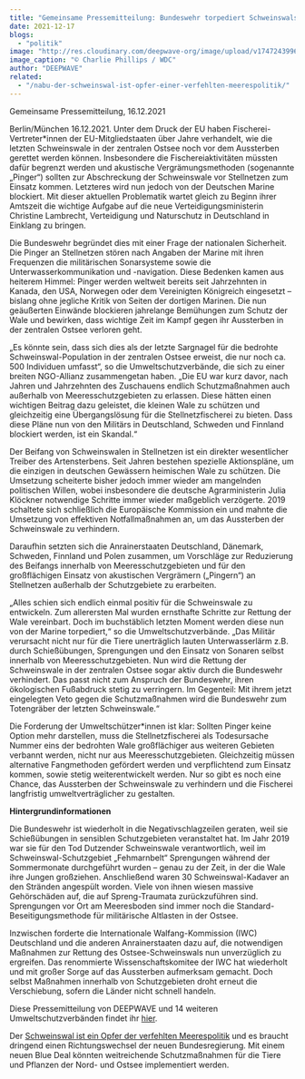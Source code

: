 ```yaml
---
title: "Gemeinsame Pressemitteilung: Bundeswehr torpediert Schweinswalschutz"
date: 2021-12-17
blogs: 
  - "politik"
image: "http://res.cloudinary.com/deepwave-org/image/upload/v1747243996/deepwave.org/Lebender-Schweinswal_C_CharliePhillips-WDC-scaled.jpg"
image_caption: "© Charlie Phillips / WDC"
author: "DEEPWAVE"
related: 
  - "/nabu-der-schweinswal-ist-opfer-einer-verfehlten-meerespolitik/"
---
```


Gemeinsame Pressemitteilung, 16.12.2021

Berlin/München 16.12.2021. Unter dem Druck der EU haben Fischerei-Vertreter\*innen der EU-Mitgliedstaaten über Jahre verhandelt, wie die letzten Schweinswale in der zentralen Ostsee noch vor dem Aussterben gerettet werden können. Insbesondere die Fischereiaktivitäten müssten dafür begrenzt werden und akustische Vergrämungsmethoden (sogenannte „Pinger“) sollten zur Abschreckung der Schweinswale vor Stellnetzen zum Einsatz kommen. Letzteres wird nun jedoch von der Deutschen Marine blockiert. Mit dieser aktuellen Problematik wartet gleich zu Beginn ihrer Amtszeit die wichtige Aufgabe auf die neue Verteidigungsministerin Christine Lambrecht, Verteidigung und Naturschutz in Deutschland in Einklang zu bringen.

Die Bundeswehr begründet dies mit einer Frage der nationalen Sicherheit. Die Pinger an Stellnetzen stören nach Angaben der Marine mit ihren Frequenzen die militärischen Sonarsysteme sowie die Unterwasserkommunikation und -navigation. Diese Bedenken kamen aus heiterem Himmel: Pinger werden weltweit bereits seit Jahrzehnten in Kanada, den USA, Norwegen oder dem Vereinigten Königreich eingesetzt – bislang ohne jegliche Kritik von Seiten der dortigen Marinen. Die nun geäußerten Einwände blockieren jahrelange Bemühungen zum Schutz der Wale und bewirken, dass wichtige Zeit im Kampf gegen ihr Aussterben in der zentralen Ostsee verloren geht.

„Es könnte sein, dass sich dies als der letzte Sargnagel für die bedrohte Schweinswal-Population in der zentralen Ostsee erweist, die nur noch ca. 500 Individuen umfasst“, so die Umweltschutzverbände, die sich zu einer breiten NGO-Allianz zusammengetan haben. „Die EU war kurz davor, nach Jahren und Jahrzehnten des Zuschauens endlich Schutzmaßnahmen auch außerhalb von Meeresschutzgebieten zu erlassen. Diese hätten einen wichtigen Beitrag dazu geleistet, die kleinen Wale zu schützen und gleichzeitig eine Übergangslösung für die Stellnetzfischerei zu bieten. Dass diese Pläne nun von den Militärs in Deutschland, Schweden und Finnland blockiert werden, ist ein Skandal.“

Der Beifang von Schweinswalen in Stellnetzen ist ein direkter wesentlicher Treiber des Artensterbens. Seit Jahren bestehen spezielle Aktionspläne, um die einzigen in deutschen Gewässern heimischen Wale zu schützen. Die Umsetzung scheiterte bisher jedoch immer wieder am mangelnden politischen Willen, wobei insbesondere die deutsche Agrarministerin Julia Klöckner notwendige Schritte immer wieder maßgeblich verzögerte. 2019 schaltete sich schließlich die Europäische Kommission ein und mahnte die Umsetzung von effektiven Notfallmaßnahmen an, um das Aussterben der Schweinswale zu verhindern.

Daraufhin setzten sich die Anrainerstaaten Deutschland, Dänemark, Schweden, Finnland und Polen zusammen, um Vorschläge zur Reduzierung des Beifangs innerhalb von Meeresschutzgebieten und für den großflächigen Einsatz von akustischen Vergrämern („Pingern“) an Stellnetzen außerhalb der Schutzgebiete zu erarbeiten.

„Alles schien sich endlich einmal positiv für die Schweinswale zu entwickeln. Zum allerersten Mal wurden ernsthafte Schritte zur Rettung der Wale vereinbart. Doch im buchstäblich letzten Moment werden diese nun von der Marine torpediert,“ so die Umweltschutzverbände. „Das Militär verursacht nicht nur für die Tiere unerträglich lauten Unterwasserlärm z.B. durch Schießübungen, Sprengungen und den Einsatz von Sonaren selbst innerhalb von Meeresschutzgebieten. Nun wird die Rettung der Schweinswale in der zentralen Ostsee sogar aktiv durch die Bundeswehr verhindert. Das passt nicht zum Anspruch der Bundeswehr, ihren ökologischen Fußabdruck stetig zu verringern. Im Gegenteil: Mit ihrem jetzt eingelegten Veto gegen die Schutzmaßnahmen wird die Bundeswehr zum Totengräber der letzten Schweinswale.“

Die Forderung der Umweltschützer\*innen ist klar: Sollten Pinger keine Option mehr darstellen, muss die Stellnetzfischerei als Todesursache Nummer eins der bedrohten Wale großflächiger aus weiteren Gebieten verbannt werden, nicht nur aus Meeresschutzgebieten. Gleichzeitig müssen alternative Fangmethoden gefördert werden und verpflichtend zum Einsatz kommen, sowie stetig weiterentwickelt werden. Nur so gibt es noch eine Chance, das Aussterben der Schweinswale zu verhindern und die Fischerei langfristig umweltverträglicher zu gestalten.

**Hintergrundinformationen**

Die Bundeswehr ist wiederholt in die Negativschlagzeilen geraten, weil sie Schießübungen in sensiblen Schutzgebieten veranstaltet hat. Im Jahr 2019 war sie für den Tod Dutzender Schweinswale verantwortlich, weil im Schweinswal-Schutzgebiet „Fehmarnbelt“ Sprengungen während der Sommermonate durchgeführt wurden – genau zu der Zeit, in der die Wale ihre Jungen großziehen. Anschließend waren 30 Schweinswal-Kadaver an den Stränden angespült worden. Viele von ihnen wiesen massive Gehörschäden auf, die auf Spreng-Traumata zurückzuführen sind. Sprengungen vor Ort am Meeresboden sind immer noch die Standard-Beseitigungsmethode für militärische Altlasten in der Ostsee.

Inzwischen forderte die Internationale Walfang-Kommission (IWC) Deutschland und die anderen Anrainerstaaten dazu auf, die notwendigen Maßnahmen zur Rettung des Ostsee-Schweinswals nun unverzüglich zu ergreifen. Das renommierte Wissenschaftskomitee der IWC hat wiederholt und mit großer Sorge auf das Aussterben aufmerksam gemacht. Doch selbst Maßnahmen innerhalb von Schutzgebieten droht erneut die Verschiebung, sofern die Länder nicht schnell handeln.

Diese Pressemitteilung von DEEPWAVE und 14 weiteren Umweltschutzverbänden findet ihr [hier](https://www.nabu.de/presse/pressemitteilungen/index.php?popup=true&show=33412&db=presseservice).

Der [Schweinswal ist ein Opfer der verfehlten Meerespolitik](https://www.deepwave.org/nabu-der-schweinswal-ist-opfer-einer-verfehlten-meerespolitik/) und es braucht dringend einen Richtungswechsel der neuen Bundesregierung. Mit einem neuen Blue Deal könnten weitreichende Schutzmaßnahmen für die Tiere und Pflanzen der Nord- und Ostsee implementiert werden.
